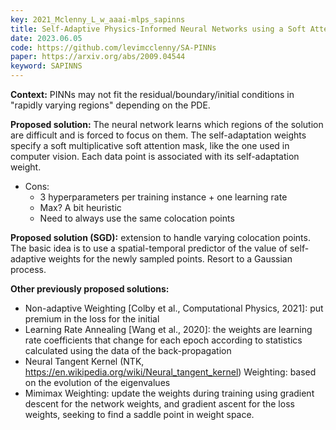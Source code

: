 ```yaml
---
key: 2021_Mclenny_L_w_aaai-mlps_sapinns
title: Self-Adaptive Physics-Informed Neural Networks using a Soft Attention Mechanism
date: 2023.06.05
code: https://github.com/levimcclenny/SA-PINNs
paper: https://arxiv.org/abs/2009.04544
keyword: SAPINNS
---
```




<d-cite key="2021_Mclenny_L_w_aaai-mlps_sapinns"></d-cite>

**Context:** PINNs may not fit the residual/boundary/initial conditions in "rapidly varying regions" depending on the PDE.

**Proposed solution:** The neural network learns which regions of the solution are difficult and is forced to focus on them. The self-adaptation weights specify a soft multiplicative soft attention mask, like the one used in computer vision. Each data point is associated with its self-adaptation weight.
- Cons:
	- 3 hyperparameters per training instance + one learning rate
	- Max? A bit heuristic
	- Need to always use the same colocation points


**Proposed solution (SGD):** extension to handle varying colocation points. The basic idea is to use a spatial-temporal predictor of the value of self-adaptive weights for the newly sampled points. Resort to a Gaussian process.


**Other previously proposed solutions:** 
- Non-adaptive Weighting [Colby et al., Computational Physics, 2021]: put premium in the loss for the initial 
- Learning Rate Annealing [Wang et al., 2020]: the weights are learning rate coefficients that change for each epoch according to statistics calculated using the data of the back-propagation
- Neural Tangent Kernel (NTK, https://en.wikipedia.org/wiki/Neural_tangent_kernel) Weighting: based on the evolution of the eigenvalues
- Mimimax Weighting: update the weights during training using gradient descent for the network weights, and gradient ascent for the loss weights, seeking 
to find a saddle point in weight space.



